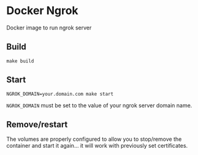# Docker Ngrok

Docker image to run ngrok server


## Build

```
make build
```

## Start

```
NGROK_DOMAIN=your.domain.com make start
```

`NGROK_DOMAIN` must be set to the value of your ngrok server domain name.

## Remove/restart

The volumes are properly configured to allow you to stop/remove the container
and start it again... it will work with previously set certificates.
